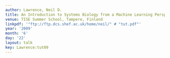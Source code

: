 ```yaml
---
author: Lawrence, Neil D.
title: An Introduction to Systems Biology from a Machine Learning Perspective
venue: TISE Summer School, Tampere, Finland
linkpdf: '"ftp://ftp.dcs.shef.ac.uk/home/neil/" # "tut.pdf"'
year: '2009'
month: '6'
day: '22'
layout: talk
key: Lawrence:tut09
---
```

